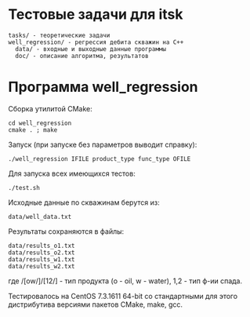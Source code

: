 # Тестовые задачи для itsk

    tasks/ - теоретические задачи
    well_regression/ - регрессия дебита скважин на С++
      data/ - входные и выходные данные программы
      doc/ - описание алгоритма, результатов
      
# Программа well_regression

Сборка утилитой CMake:

    cd well_regression
    cmake . ; make

Запуск (при запуске без параметров выводит справку):

    ./well_regression IFILE product_type func_type OFILE

Для запуска всех имеющихся тестов:

    ./test.sh

Исходные данные по скважинам берутся из: 

    data/well_data.txt

Результаты сохраняются в файлы:

    data/results_o1.txt
    data/results_o2.txt
    data/results_w1.txt
    data/results_w2.txt

где /[ow/]/[12/] - тип продукта (o - oil, w - water), 1,2 - тип ф-ии спада.

Тестировалось на CentOS 7.3.1611 64-bit со стандартными для этого дистрибутива версиями пакетов CMake, make, gcc.

